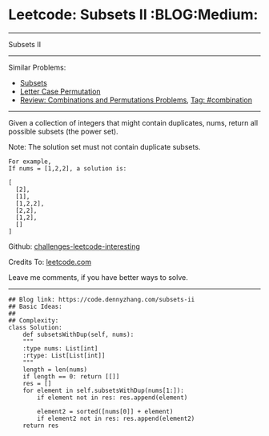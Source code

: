 
# Leetcode: Subsets II     :BLOG:Medium:

---

Subsets II  

---

Similar Problems:  

-   [Subsets](https://code.dennyzhang.com/subsets)
-   [Letter Case Permutation](https://code.dennyzhang.com/letter-case-permutation)
-   [Review: Combinations and Permutations Problems](https://code.dennyzhang.com/review-combination), [Tag: #combination](https://code.dennyzhang.com/tag/combination)

---

Given a collection of integers that might contain duplicates, nums, return all possible subsets (the power set).  

Note: The solution set must not contain duplicate subsets.  

    For example,
    If nums = [1,2,2], a solution is:
    
    [
      [2],
      [1],
      [1,2,2],
      [2,2],
      [1,2],
      []
    ]

Github: [challenges-leetcode-interesting](https://github.com/DennyZhang/challenges-leetcode-interesting/tree/master/problems/subsets-ii)  

Credits To: [leetcode.com](https://leetcode.com/problems/subsets-ii/description/)  

Leave me comments, if you have better ways to solve.  

---

    ## Blog link: https://code.dennyzhang.com/subsets-ii
    ## Basic Ideas:
    ##
    ## Complexity:
    class Solution:
        def subsetsWithDup(self, nums):
    	"""
    	:type nums: List[int]
    	:rtype: List[List[int]]
    	"""
    	length = len(nums)
    	if length == 0: return [[]]
    	res = []
    	for element in self.subsetsWithDup(nums[1:]):
    	    if element not in res: res.append(element)
    
    	    element2 = sorted([nums[0]] + element)
    	    if element2 not in res: res.append(element2)
    	return res

